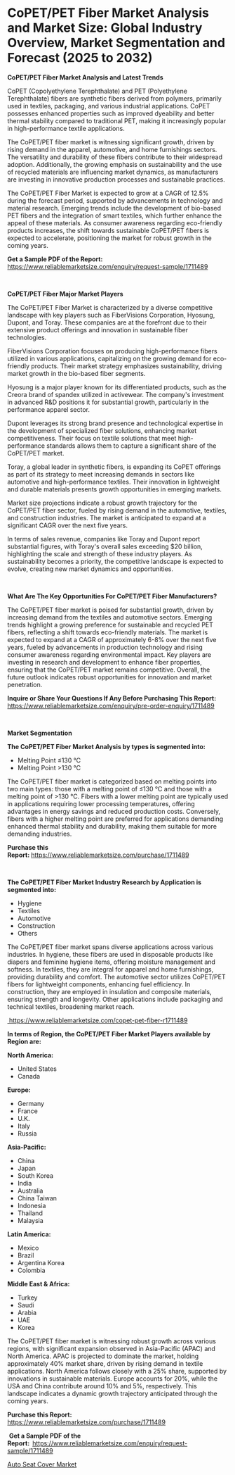<p><h1>CoPET/PET Fiber Market Analysis and Market Size: Global Industry Overview, Market Segmentation and Forecast (2025 to 2032)</h1></p><p><strong>CoPET/PET Fiber Market Analysis and Latest Trends</strong></p>
<p><p>CoPET (Copolyethylene Terephthalate) and PET (Polyethylene Terephthalate) fibers are synthetic fibers derived from polymers, primarily used in textiles, packaging, and various industrial applications. CoPET possesses enhanced properties such as improved dyeability and better thermal stability compared to traditional PET, making it increasingly popular in high-performance textile applications.</p><p>The CoPET/PET fiber market is witnessing significant growth, driven by rising demand in the apparel, automotive, and home furnishings sectors. The versatility and durability of these fibers contribute to their widespread adoption. Additionally, the growing emphasis on sustainability and the use of recycled materials are influencing market dynamics, as manufacturers are investing in innovative production processes and sustainable practices.</p><p>The CoPET/PET Fiber Market is expected to grow at a CAGR of 12.5% during the forecast period, supported by advancements in technology and material research. Emerging trends include the development of bio-based PET fibers and the integration of smart textiles, which further enhance the appeal of these materials. As consumer awareness regarding eco-friendly products increases, the shift towards sustainable CoPET/PET fibers is expected to accelerate, positioning the market for robust growth in the coming years.</p></p>
<p><strong>Get a Sample PDF of the Report:&nbsp;</strong> <a href="https://www.reliablemarketsize.com/enquiry/request-sample/1711489?utm_campaign=2875&utm_medium=2&utm_source=Github&utm_content=ia&utm_term=27032025&utm_id=copetpet-fiber">https://www.reliablemarketsize.com/enquiry/request-sample/1711489</a></p>
<p>&nbsp;</p>
<p><strong>CoPET/PET Fiber Major Market Players</strong></p>
<p><p>The CoPET/PET Fiber Market is characterized by a diverse competitive landscape with key players such as FiberVisions Corporation, Hyosung, Dupont, and Toray. These companies are at the forefront due to their extensive product offerings and innovation in sustainable fiber technologies.</p><p>FiberVisions Corporation focuses on producing high-performance fibers utilized in various applications, capitalizing on the growing demand for eco-friendly products. Their market strategy emphasizes sustainability, driving market growth in the bio-based fiber segments.</p><p>Hyosung is a major player known for its differentiated products, such as the Creora brand of spandex utilized in activewear. The company's investment in advanced R&D positions it for substantial growth, particularly in the performance apparel sector.</p><p>Dupont leverages its strong brand presence and technological expertise in the development of specialized fiber solutions, enhancing market competitiveness. Their focus on textile solutions that meet high-performance standards allows them to capture a significant share of the CoPET/PET market.</p><p>Toray, a global leader in synthetic fibers, is expanding its CoPET offerings as part of its strategy to meet increasing demands in sectors like automotive and high-performance textiles. Their innovation in lightweight and durable materials presents growth opportunities in emerging markets.</p><p>Market size projections indicate a robust growth trajectory for the CoPET/PET fiber sector, fueled by rising demand in the automotive, textiles, and construction industries. The market is anticipated to expand at a significant CAGR over the next five years.</p><p>In terms of sales revenue, companies like Toray and Dupont report substantial figures, with Toray's overall sales exceeding $20 billion, highlighting the scale and strength of these industry players. As sustainability becomes a priority, the competitive landscape is expected to evolve, creating new market dynamics and opportunities.</p></p>
<p>&nbsp;</p>
<p><strong>What Are The Key Opportunities For CoPET/PET Fiber Manufacturers?</strong></p>
<p><p>The CoPET/PET fiber market is poised for substantial growth, driven by increasing demand from the textiles and automotive sectors. Emerging trends highlight a growing preference for sustainable and recycled PET fibers, reflecting a shift towards eco-friendly materials. The market is expected to expand at a CAGR of approximately 6-8% over the next five years, fueled by advancements in production technology and rising consumer awareness regarding environmental impact. Key players are investing in research and development to enhance fiber properties, ensuring that the CoPET/PET market remains competitive. Overall, the future outlook indicates robust opportunities for innovation and market penetration.</p></p>
<p><strong>Inquire or Share Your Questions If Any Before Purchasing This Report:</strong> <a href="https://www.reliablemarketsize.com/enquiry/pre-order-enquiry/1711489?utm_campaign=2875&utm_medium=2&utm_source=Github&utm_content=ia&utm_term=27032025&utm_id=copetpet-fiber">https://www.reliablemarketsize.com/enquiry/pre-order-enquiry/1711489</a></p>
<p>&nbsp;</p>
<p><strong>Market Segmentation</strong></p>
<p><strong>The CoPET/PET Fiber Market Analysis by types is segmented into:</strong></p>
<p><ul><li>Melting Point ≤130 ℃</li><li>Melting Point >130 ℃</li></ul></p>
<p><p>The CoPET/PET fiber market is categorized based on melting points into two main types: those with a melting point of ≤130 °C and those with a melting point of >130 °C. Fibers with a lower melting point are typically used in applications requiring lower processing temperatures, offering advantages in energy savings and reduced production costs. Conversely, fibers with a higher melting point are preferred for applications demanding enhanced thermal stability and durability, making them suitable for more demanding industries.</p></p>
<p><strong>Purchase this Report:&nbsp;</strong><a href="https://www.reliablemarketsize.com/purchase/1711489?utm_campaign=2875&utm_medium=2&utm_source=Github&utm_content=ia&utm_term=27032025&utm_id=copetpet-fiber">https://www.reliablemarketsize.com/purchase/1711489</a></p>
<p>&nbsp;</p>
<p><strong>The CoPET/PET Fiber Market Industry Research by Application is segmented into:</strong></p>
<p><ul><li>Hygiene</li><li>Textiles</li><li>Automotive</li><li>Construction</li><li>Others</li></ul></p>
<p><p>The CoPET/PET fiber market spans diverse applications across various industries. In hygiene, these fibers are used in disposable products like diapers and feminine hygiene items, offering moisture management and softness. In textiles, they are integral for apparel and home furnishings, providing durability and comfort. The automotive sector utilizes CoPET/PET fibers for lightweight components, enhancing fuel efficiency. In construction, they are employed in insulation and composite materials, ensuring strength and longevity. Other applications include packaging and technical textiles, broadening market reach.</p></p>
<p><a href="https://www.reliablemarketsize.com/copet-pet-fiber-r1711489?utm_campaign=2875&utm_medium=2&utm_source=Github&utm_content=ia&utm_term=27032025&utm_id=copetpet-fiber">&nbsp;https://www.reliablemarketsize.com/copet-pet-fiber-r1711489</a></p>
<p><strong>In terms of Region, the CoPET/PET Fiber Market Players available by Region are:</strong></p>
<p>
    <p> <strong> North America: </strong>
        <ul>
            <li>United States</li>
            <li>Canada</li>
        </ul>
        </p> 
    <p> <strong> Europe: </strong>
        <ul>
            <li>Germany</li>
            <li>France</li>
            <li>U.K.</li>
            <li>Italy</li>
            <li>Russia</li>
        </ul>
        </p> 
    <p> <strong> Asia-Pacific: </strong>
        <ul>
            <li>China</li>
            <li>Japan</li>
            <li>South Korea</li>
            <li>India</li>
            <li>Australia</li>
            <li>China Taiwan</li>
            <li>Indonesia</li>
            <li>Thailand</li>
            <li>Malaysia</li>
        </ul>
        </p> 
    <p> <strong> Latin America: </strong>
        <ul>
            <li>Mexico</li>
            <li>Brazil</li>
            <li>Argentina Korea</li>
            <li>Colombia</li>
        </ul>
        </p> 
    <p> <strong> Middle East & Africa: </strong>
        <ul>
            <li>Turkey</li>
            <li>Saudi</li>
            <li>Arabia</li>
            <li>UAE</li>
            <li>Korea</li>
        </ul>
    </p>
    </p>
<p><p>The CoPET/PET fiber market is witnessing robust growth across various regions, with significant expansion observed in Asia-Pacific (APAC) and North America. APAC is projected to dominate the market, holding approximately 40% market share, driven by rising demand in textile applications. North America follows closely with a 25% share, supported by innovations in sustainable materials. Europe accounts for 20%, while the USA and China contribute around 10% and 5%, respectively. This landscape indicates a dynamic growth trajectory anticipated through the coming years.</p></p>
<p><strong>Purchase this Report: </strong><a href="https://www.reliablemarketsize.com/purchase/1711489?utm_campaign=2875&utm_medium=2&utm_source=Github&utm_content=ia&utm_term=27032025&utm_id=copetpet-fiber">https://www.reliablemarketsize.com/purchase/1711489</a></p>
<p>&nbsp;<strong>Get a Sample PDF of the Report:&nbsp;&nbsp;</strong><a href="https://www.reliablemarketsize.com/enquiry/request-sample/1711489?utm_campaign=2875&utm_medium=2&utm_source=Github&utm_content=ia&utm_term=27032025&utm_id=copetpet-fiber">https://www.reliablemarketsize.com/enquiry/request-sample/1711489</a></p>
<p><strong></strong></p>
<p><p><a href="https://github.com/joannesouthgate/Market-Research-Report-List-5/blob/main/auto-seat-cover-market.md?utm_campaign=2875&utm_medium=2&utm_source=Github&utm_content=ia&utm_term=27032025&utm_id=copetpet-fiber">Auto Seat Cover Market</a></p></p>